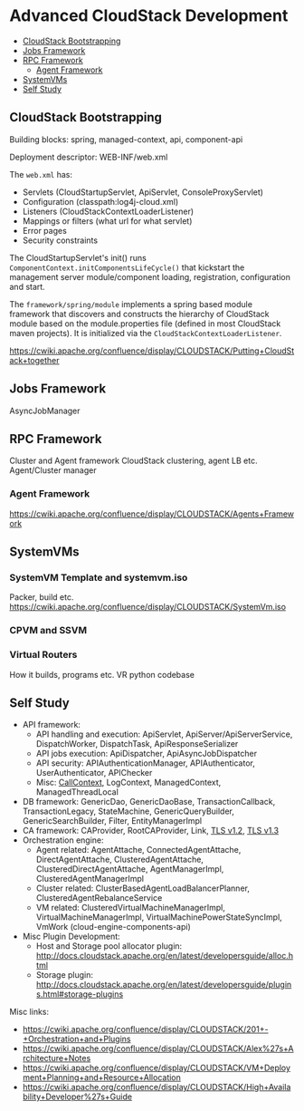 # Advanced CloudStack Development

* [CloudStack Bootstrapping](#cloudstack-bootstrapping)
* [Jobs Framework](#jobs-framework)
* [RPC Framework](#rpc-framework)
  * [Agent Framework](#agent-framework)
* [SystemVMs](#systemvms)
* [Self Study](#self-study)

## CloudStack Bootstrapping

Building blocks: spring, managed-context, api, component-api

Deployment descriptor: WEB-INF/web.xml

The `web.xml` has:
- Servlets (CloudStartupServlet, ApiServlet, ConsoleProxyServlet)
- Configuration (classpath:log4j-cloud.xml)
- Listeners (CloudStackContextLoaderListener)
- Mappings or filters (what url for what servlet)
- Error pages
- Security constraints

The CloudStartupServlet's init() runs
`ComponentContext.initComponentsLifeCycle()` that kickstart the management
server module/component loading, registration, configuration and start.

The `framework/spring/module` implements a spring based module framework
that discovers and constructs the hierarchy of CloudStack module based on the
module.properties file (defined in most CloudStack maven projects). It is
initialized via the `CloudStackContextLoaderListener`.

https://cwiki.apache.org/confluence/display/CLOUDSTACK/Putting+CloudStack+together

## Jobs Framework

AsyncJobManager

## RPC Framework

Cluster and Agent framework
CloudStack clustering, agent LB etc. Agent/Cluster manager

### Agent Framework

https://cwiki.apache.org/confluence/display/CLOUDSTACK/Agents+Framework

## SystemVMs

### SystemVM Template and systemvm.iso

Packer, build etc.
https://cwiki.apache.org/confluence/display/CLOUDSTACK/SystemVm.iso

### CPVM and SSVM

### Virtual Routers

How it builds, programs etc.
VR python codebase

## Self Study

- API framework:
  - API handling and execution: ApiServlet, ApiServer/ApiServerService, DispatchWorker, DispatchTask, ApiResponseSerializer
  - API jobs execution: ApiDispatcher, ApiAsyncJobDispatcher
  - API security: APIAuthenticationManager, APIAuthenticator, UserAuthenticator, APIChecker
  - Misc: [CallContext](https://cwiki.apache.org/confluence/display/CLOUDSTACK/Using+CallContext), LogContext, ManagedContext, ManagedThreadLocal
- DB framework: GenericDao, GenericDaoBase, TransactionCallback, TransactionLegacy, StateMachine, GenericQueryBuilder, GenericSearchBuilder, Filter, EntityManagerImpl
- CA framework: CAProvider, RootCAProvider, Link, [TLS v1.2](https://tls.ulfheim.net), [TLS v1.3](https://tls13.ulfheim.net/)
- Orchestration engine:
  - Agent related: AgentAttache, ConnectedAgentAttache, DirectAgentAttache, ClusteredAgentAttache, ClusteredDirectAgentAttache, AgentManagerImpl, ClusteredAgentManagerImpl
  - Cluster related: ClusterBasedAgentLoadBalancerPlanner, ClusteredAgentRebalanceService
  - VM related: ClusteredVirtualMachineManagerImpl, VirtualMachineManagerImpl, VirtualMachinePowerStateSyncImpl, VmWork (cloud-engine-components-api)
- Misc Plugin Development:
  - Host and Storage pool allocator plugin: http://docs.cloudstack.apache.org/en/latest/developersguide/alloc.html
  - Storage plugin: http://docs.cloudstack.apache.org/en/latest/developersguide/plugins.html#storage-plugins

Misc links:
- https://cwiki.apache.org/confluence/display/CLOUDSTACK/201+-+Orchestration+and+Plugins
- https://cwiki.apache.org/confluence/display/CLOUDSTACK/Alex%27s+Architecture+Notes
- https://cwiki.apache.org/confluence/display/CLOUDSTACK/VM+Deployment+Planning+and+Resource+Allocation
- https://cwiki.apache.org/confluence/display/CLOUDSTACK/High+Availability+Developer%27s+Guide
